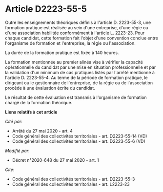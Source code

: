 # Article D2223-55-5

Outre les enseignements théoriques définis à l'article D. 2223-55-3, une formation pratique est réalisée au sein d'une
entreprise, d'une régie ou d'une association habilitée conformément à l'article L. 2223-23. Pour chaque candidat, cette
formation fait l'objet d'une convention conclue entre l'organisme de formation et l'entreprise, la régie ou l'association.

La durée de la formation pratique est fixée à 140 heures.

La formation mentionnée au premier alinéa vise à vérifier la capacité opérationnelle du candidat par une mise en situation
professionnelle et par la validation d'un minimum de cas pratiques listés par l'arrêté mentionné à l'article D. 2223-55-4. Au
terme de la période de formation pratique, le dirigeant ou le gestionnaire de l'entreprise, de la régie ou de l'association
procède à une évaluation écrite du candidat.

Le résultat de cette évaluation est transmis à l'organisme de formation chargé de la formation théorique.

**Liens relatifs à cet article**

_Cité par_:

  - Arrêté du 27 mai 2020 - art. 4
  - Code général des collectivités territoriales - art. D2223-55-14 (VD)
  - Code général des collectivités territoriales - art. D2223-55-6 (VD)

_Modifié par_:

  - Décret n°2020-648 du 27 mai 2020 - art. 1

_Cite_:

  - Code général des collectivités territoriales - art. D2223-55-3
  - Code général des collectivités territoriales - art. L2223-23

